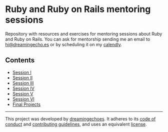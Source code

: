 # Ruby and Ruby on Rails mentoring sessions

Repository with resources and exercises for mentoring sessions about Ruby and Ruby on Rails. You can ask for mentorship sending me an email to hi@dreamingecho.es or by scheduling it on my [calendly](https://calendly.com/dreamingechoes/mentorship-session).

## Contents

- [Session I](./session-i/README.md)
- [Session II](./session-ii/README.md)
- [Session III](./session-iii/README.md)
- [Session IV](./session-iv/README.md)
- [Session V](./session-v/README.md)
- [Session VI](./session-vi/README.md)
- [Final Projects](./final-projects/README.md)

----------------------------

This project was developed by [dreamingechoes](https://github.com/dreamingechoes).
It adheres to its [code of conduct](https://github.com/dreamingechoes/base/blob/master/files/CODE_OF_CONDUCT.md) and
[contributing guidelines](https://github.com/dreamingechoes/base/blob/master/files/CONTRIBUTING.md), and uses an equivalent [license](https://github.com/dreamingechoes/base/blob/master/files/LICENSE).

